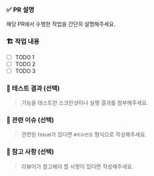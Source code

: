 ### ✅ PR 설명
해당 PR에서 수행한 작업을 간단히 설명해주세요.

### 🏗 작업 내용
- [ ] TODO 1
- [ ] TODO 2
- [ ] TODO 3

### 📸 테스트 결과 (선택)
> 기능을 테스트한 스크린샷이나 실행 결과를 첨부해주세요.

### 🔗 관련 이슈 (선택)
> 관련된 Issue가 있다면 `#이슈번호` 형식으로 작성해주세요.

### 🚨 참고 사항 (선택)
> 리뷰어가 참고해야 할 사항이 있다면 작성해주세요.